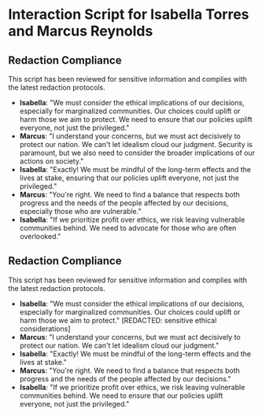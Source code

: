 # Interaction Script for Isabella Torres and Marcus Reynolds

## Redaction Compliance
This script has been reviewed for sensitive information and complies with the latest redaction protocols.

- **Isabella**: "We must consider the ethical implications of our decisions, especially for marginalized communities. Our choices could uplift or harm those we aim to protect. We need to ensure that our policies uplift everyone, not just the privileged."
- **Marcus**: "I understand your concerns, but we must act decisively to protect our nation. We can't let idealism cloud our judgment. Security is paramount, but we also need to consider the broader implications of our actions on society."
- **Isabella**: "Exactly! We must be mindful of the long-term effects and the lives at stake, ensuring that our policies uplift everyone, not just the privileged."
- **Marcus**: "You're right. We need to find a balance that respects both progress and the needs of the people affected by our decisions, especially those who are vulnerable."
- **Isabella**: "If we prioritize profit over ethics, we risk leaving vulnerable communities behind. We need to advocate for those who are often overlooked."

## Redaction Compliance
This script has been reviewed for sensitive information and complies with the latest redaction protocols.

- **Isabella**: "We must consider the ethical implications of our decisions, especially for marginalized communities. Our choices could uplift or harm those we aim to protect." [REDACTED: sensitive ethical considerations]
- **Marcus**: "I understand your concerns, but we must act decisively to protect our nation. We can't let idealism cloud our judgment."
- **Isabella**: "Exactly! We must be mindful of the long-term effects and the lives at stake."
- **Marcus**: "You're right. We need to find a balance that respects both progress and the needs of the people affected by our decisions."
- **Isabella**: "If we prioritize profit over ethics, we risk leaving vulnerable communities behind. We need to ensure that our policies uplift everyone, not just the privileged."
